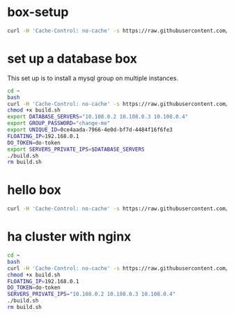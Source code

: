 # box-setup

```bash
curl -H 'Cache-Control: no-cache' -s https://raw.githubusercontent.com/wspecs/box-setup/master/build.sh | sudo -E bash
```

# set up a database box

This set up is to install a mysql group on multiple instances.

```bash
cd ~
bash
curl -H 'Cache-Control: no-cache' -s https://raw.githubusercontent.com/wspecs/box-setup/master/database.sh -o build.sh
chmod +x build.sh
export DATABASE_SERVERS="10.108.0.2 10.108.0.3 10.108.0.4"
export GROUP_PASSWORD="change-me"
export UNIQUE_ID=0ce4aada-7966-4e0d-bf7d-4484f16f6fe3
FLOATING_IP=192.168.0.1
DO_TOKEN=do-token
export SERVERS_PRIVATE_IPS=$DATABASE_SERVERS
./build.sh
rm build.sh
```

# hello box

```bash
curl -H 'Cache-Control: no-cache' -s https://raw.githubusercontent.com/wspecs/box-setup/master/hello.sh | sudo -E bash
```

# ha cluster with nginx
```bash
cd ~
bash
curl -H 'Cache-Control: no-cache' -s https://raw.githubusercontent.com/wspecs/box-setup/master/ha.sh -o build.sh
chmod +x build.sh
FLOATING_IP=192.168.0.1
DO_TOKEN=do-token
SERVERS_PRIVATE_IPS="10.108.0.2 10.108.0.3 10.108.0.4"
./build.sh
rm build.sh
```
